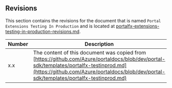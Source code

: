 <a name="portalfxExtensionsTestingInProductionRevisions"></a>
<!-- link to this document is [portalfx-extensions-testing-in-production-revisions.md]()
-->

## Revisions

This section contains the revisions for the document that is named `Portal Extensions Testing In Production` and is located at 
[portalfx-extensions-testing-in-production-revisions.md](portalfx-extensions-testing-in-production-revisions.md).

<!-- TODO: Do we always want to retain the link, or the document name? We need a consistent way to track how the content has moved from doc to doc.  The word "copied" can be changed to "removed" when the content in the original doc is replaced with a link to this one. -->

<!--  TODO: This content may belong in a Change Tracking section instead, leaving the  revisions section to record changes to the overall product instead of the documents that are associated with it. -->

| Number | Description |
| --- | --- |
| x.x |  The content of this document was copied from [https://github.com/Azure/portaldocs/blob/dev/portal-sdk/templates/portalfx-testinprod.md](https://github.com/Azure/portaldocs/blob/dev/portal-sdk/templates/portalfx-testinprod.md) |
